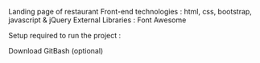 Landing page of restaurant
Front-end technologies : html, css, bootstrap, javascript &  jQuery
External Libraries : Font Awesome

Setup required to run the project :

Download GitBash (optional)
